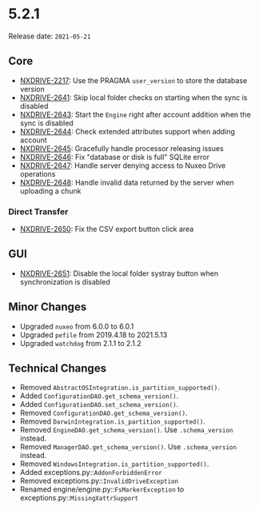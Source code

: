 # 5.2.1

Release date: `2021-05-21`

## Core

- [NXDRIVE-2217](https://jira.nuxeo.com/browse/NXDRIVE-2217): Use the PRAGMA `user_version` to store the database version
- [NXDRIVE-2641](https://jira.nuxeo.com/browse/NXDRIVE-2641): Skip local folder checks on starting when the sync is disabled
- [NXDRIVE-2643](https://jira.nuxeo.com/browse/NXDRIVE-2643): Start the `Engine` right after account addition when the sync is disabled
- [NXDRIVE-2644](https://jira.nuxeo.com/browse/NXDRIVE-2644): Check extended attributes support when adding account
- [NXDRIVE-2645](https://jira.nuxeo.com/browse/NXDRIVE-2645): Gracefully handle processor releasing issues
- [NXDRIVE-2646](https://jira.nuxeo.com/browse/NXDRIVE-2646): Fix "database or disk is full" SQLite error
- [NXDRIVE-2647](https://jira.nuxeo.com/browse/NXDRIVE-2647): Handle server denying access to Nuxeo Drive operations
- [NXDRIVE-2648](https://jira.nuxeo.com/browse/NXDRIVE-2648): Handle invalid data returned by the server when uploading a chunk

### Direct Transfer

- [NXDRIVE-2650](https://jira.nuxeo.com/browse/NXDRIVE-2650): Fix the CSV export button click area

## GUI

- [NXDRIVE-2651](https://jira.nuxeo.com/browse/NXDRIVE-2651): Disable the local folder systray button when synchronization is disabled

## Minor Changes

- Upgraded `nuxeo` from 6.0.0 to 6.0.1
- Upgraded `pefile` from 2019.4.18 to 2021.5.13
- Upgraded `watchdog` from 2.1.1 to 2.1.2

## Technical Changes

- Removed `AbstractOSIntegration.is_partition_supported()`.
- Added `ConfigurationDAO.get_schema_version()`.
- Added `ConfigurationDAO.set_schema_version()`.
- Removed `ConfigurationDAO.get_schema_version()`.
- Removed `DarwinIntegration.is_partition_supported()`.
- Removed `EngineDAO.get_schema_version()`. Use `.schema_version` instead.
- Removed `ManagerDAO.get_schema_version()`. Use `.schema_version` instead.
- Removed `WindowsIntegration.is_partition_supported()`.
- Added exceptions.py::`AddonForbiddenError`
- Removed exceptions.py::`InvalidDriveException`
- Renamed engine/engine.py::`FsMarkerException` to exceptions.py::`MissingXattrSupport`
